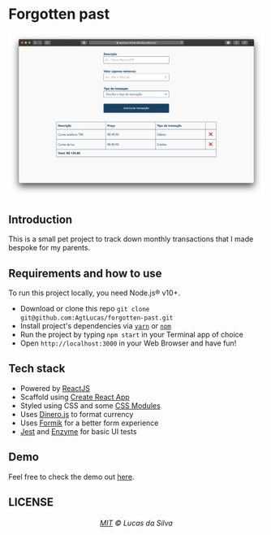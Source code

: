 # Forgotten past

![](demo.png)

## Introduction

This is a small pet project to track down monthly transactions that I made bespoke for my parents.

## Requirements and how to use

To run this project locally, you need Node.js® v10+.

- Download or clone this repo `git clone git@github.com:AgtLucas/forgotten-past.git`
- Install project's dependencies via [`yarn`](https://yarnpkg.com) or [`npm`](https://npmjs.com)
- Run the project by typing `npm start` in your Terminal app of choice
- Open `http://localhost:3000` in your Web Browser and have fun!

## Tech stack

- Powered by [ReactJS](https://reactjs.org) 
- Scaffold using [Create React App](https://github.com/facebook/create-react-app)
- Styled using CSS and some [CSS Modules](https://github.com/css-modules/css-modules)
- Uses [Dinero.js](https://github.com/sarahdayan/dinero.js) to format currency
- Uses [Formik](https://github.com/jaredpalmer/formik) for a better form experience
- [Jest](https://jestjs.io) and [Enzyme](https://airbnb.io/enzyme/) for basic UI tests

## Demo

Feel free to check the demo out [here](https://quizzical-ritchie-59c28a.netlify.com).

## LICENSE

<h6 align="center">
	<a href="LICENSE">MIT</a>
	©
	Lucas da Silva
</h6>
